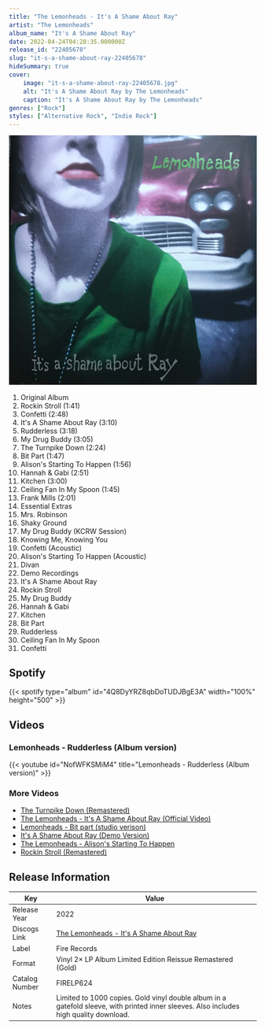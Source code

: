 ```yaml
---
title: "The Lemonheads - It's A Shame About Ray"
artist: "The Lemonheads"
album_name: "It's A Shame About Ray"
date: 2022-04-24T04:28:35.000000Z
release_id: "22405678"
slug: "it-s-a-shame-about-ray-22405678"
hideSummary: true
cover:
    image: "it-s-a-shame-about-ray-22405678.jpg"
    alt: "It's A Shame About Ray by The Lemonheads"
    caption: "It's A Shame About Ray by The Lemonheads"
genres: ["Rock"]
styles: ["Alternative Rock", "Indie Rock"]
---
```


![It's A Shame About Ray by The Lemonheads](it-s-a-shame-about-ray-22405678.jpg)

<!-- section break -->

1. Original Album
2. Rockin Stroll (1:41)
3. Confetti (2:48)
4. It's A Shame About Ray (3:10)
5. Rudderless (3:18)
6. My Drug Buddy (3:05)
7. The Turnpike Down (2:24)
8. Bit Part (1:47)
9. Alison's Starting To Happen (1:56)
10. Hannah & Gabi (2:51)
11. Kitchen (3:00)
12. Ceiling Fan In My Spoon (1:45)
13. Frank Mills (2:01)
14. Essential Extras
15. Mrs. Robinson
16. Shaky Ground
17. My Drug Buddy (KCRW Session)
18. Knowing Me, Knowing You
19. Confetti (Acoustic)
20. Alison's Starting To Happen (Acoustic)
21. Divan
22. Demo Recordings
23. It's A Shame About Ray
24. Rockin Stroll
25. My Drug Buddy
26. Hannah & Gabi
27. Kitchen
28. Bit Part
29. Rudderless
30. Ceiling Fan In My Spoon
31. Confetti

<!-- section break -->


## Spotify
{{< spotify type="album" id="4Q8DyYRZ8qbDoTUDJBgE3A" width="100%" height="500" >}}



## Videos
### Lemonheads - Rudderless (Album version)
{{< youtube id="NofWFKSMiM4" title="Lemonheads - Rudderless (Album version)" >}}<br>

### More Videos

- [The Turnpike Down (Remastered)](https://www.youtube.com/watch?v=LKjeqYxK8_0)
- [The Lemonheads - It's A Shame About Ray (Official Video)](https://www.youtube.com/watch?v=NdU0fQzt0h8)
- [Lemonheads - Bit part (studio verison)](https://www.youtube.com/watch?v=ca6N9FN-rbQ)
- [It's A Shame About Ray (Demo Version)](https://www.youtube.com/watch?v=EKGAk4TUdEQ)
- [The Lemonheads - Alison's Starting To Happen](https://www.youtube.com/watch?v=R_NwXtO9MI8)
- [Rockin Stroll (Remastered)](https://www.youtube.com/watch?v=jet27-LRviQ)


## Release Information
|  Key           | Value                                                |
| ---------------| ---------------------------------------------------- |
| Release Year   | 2022                                   |
| Discogs Link   | [The Lemonheads - It's A Shame About Ray](https://www.discogs.com/release/22405678-Lemonheads-Its-A-Shame-About-Ray) |
| Label          | Fire Records |
| Format         | Vinyl 2× LP Album Limited Edition Reissue Remastered (Gold) |
| Catalog Number | FIRELP624 |
| Notes | Limited to 1000 copies.   Gold vinyl double album in a gatefold sleeve, with printed inner sleeves. Also includes high quality download. |